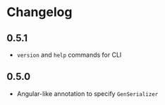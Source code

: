 # Changelog

## 0.5.1

- `version` and `help` commands for CLI

## 0.5.0

- Angular-like annotation to specify `GenSerializer`
